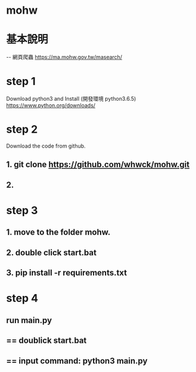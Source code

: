 # mohw


# 基本說明
-- 網頁爬蟲 https://ma.mohw.gov.tw/masearch/


# step 1
Download python3 and Install
(開發環境 python3.6.5)
https://www.python.org/downloads/

# step 2
Download the code from github.
## 1. git clone https://github.com/whwck/mohw.git
## 2. 

# step 3
## 1. move to the folder mohw.
## 2. double click start.bat
## 3. pip install -r requirements.txt

# step 4
## run main.py
## == doublick start.bat
## == input command: python3 main.py
